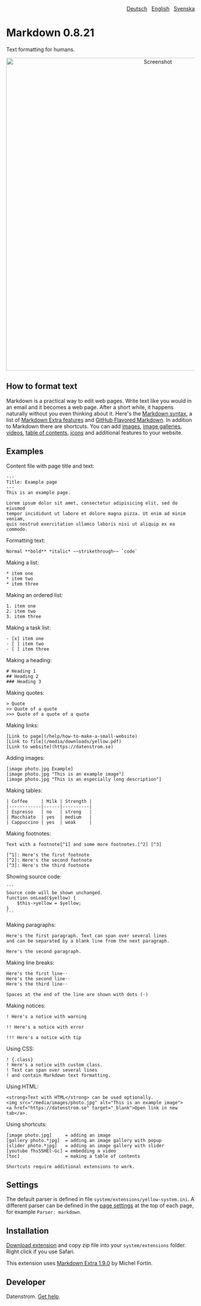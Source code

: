 <p align="right"><a href="README-de.md">Deutsch</a> &nbsp; <a href="README.md">English</a> &nbsp; <a href="README-sv.md">Svenska</a></p>

# Markdown 0.8.21

Text formatting for humans.

<p align="center"><img src="markdown-screenshot.png?raw=true" width="795" height="836" alt="Screenshot"></p>

## How to format text

Markdown is a practical way to edit web pages. Write text like you would in an email and it becomes a web page. After a short while, it happens naturally without you even thinking about it. Here's the [Markdown syntax](http://commonmark.org/help/), a list of [Markdown Extra features](https://michelf.ca/projects/php-markdown/extra/) and [GitHub Flavored Markdown](https://help.github.com/en/articles/basic-writing-and-formatting-syntax). In addition to Markdown there are shortcuts. You can add [images](https://github.com/datenstrom/yellow-extensions/tree/master/source/image), [image galleries](https://github.com/datenstrom/yellow-extensions/tree/master/source/gallery), [videos](https://github.com/datenstrom/yellow-extensions/tree/master/source/youtube), [table of contents](https://github.com/datenstrom/yellow-extensions/tree/master/source/toc), [icons](https://github.com/datenstrom/yellow-extensions/tree/master/source/fontawesome) and additional features to your website.

## Examples

Content file with page title and text:

    ---
    Title: Example page
    ---
    This is an example page.

    Lorem ipsum dolor sit amet, consectetur adipisicing elit, sed do eiusmod 
    tempor incididunt ut labore et dolore magna pizza. Ut enim ad minim veniam, 
    quis nostrud exercitation ullamco laboris nisi ut aliquip ex ea commodo. 

Formatting text:

    Normal **bold** *italic* ~~strikethrough~~ `code`

Making a list:

    * item one
    * item two
    * item three

Making an ordered list:

    1. item one
    2. item two
    3. item three

Making a task list:

    - [x] item one
    - [ ] item two
    - [ ] item three

Making a heading:

    # Heading 1
    ## Heading 2
    ### Heading 3

Making quotes:

    > Quote
    >> Quote of a quote
    >>> Quote of a quote of a quote

Making links:

    [Link to page](/help/how-to-make-a-small-website)
    [Link to file](/media/downloads/yellow.pdf)
    [Link to website](https://datenstrom.se)

Adding images:

    [image photo.jpg Example]
    [image photo.jpg "This is an example image"]
    [image photo.jpg "This is an especially long description"]

Making tables:

    | Coffee     | Milk | Strength |
    |------------|------|----------|
    | Espresso   | no   | strong   |
    | Macchiato  | yes  | medium   |
    | Cappuccino | yes  | weak     |

Making footnotes:

    Text with a footnote[^1] and some more footnotes.[^2] [^3]
    
    [^1]: Here's the first footnote
    [^2]: Here's the second footnote
    [^3]: Here's the third footnote

Showing source code:

    ```
    Source code will be shown unchanged.
    function onLoad($yellow) {
        $this->yellow = $yellow;
    }
    ```

Making paragraphs:

    Here's the first paragraph. Text can span over several lines
    and can be separated by a blank line from the next paragraph.

    Here's the second paragraph.

Making line breaks:

    Here's the first line⋅⋅
    Here's the second line⋅⋅
    Here's the third line⋅⋅
    
    Spaces at the end of the line are shown with dots (⋅)

Making notices:

    ! Here's a notice with warning
    
    !! Here's a notice with error
    
    !!! Here's a notice with tip

Using CSS:

    ! {.class}
    ! Here's a notice with custom class.
    ! Text can span over several lines
    ! and contain Markdown text formatting.

Using HTML:

    <strong>Text with HTML</strong> can be used optionally.
    <img src="/media/images/photo.jpg" alt="This is an example image">
    <a href="https://datenstrom.se" target="_blank">Open link in new tab</a>.

Using shortcuts:

    [image photo.jpg]     = adding an image
    [gallery photo.*jpg]  = adding an image gallery with popup
    [slider photo.*jpg]   = adding an image gallery with slider
    [youtube fhs55HEl-Gc] = embedding a video
    [toc]                 = making a table of contents

    Shortcuts require additional extensions to work. 

## Settings

The default parser is defined in file `system/extensions/yellow-system.ini`. A different parser can be defined in the [page settings](https://github.com/datenstrom/yellow-extensions/tree/master/source/core#settings-page) at the top of each page, for example `Parser: markdown`.

## Installation

[Download extension](https://github.com/datenstrom/yellow-extensions/raw/master/zip/markdown.zip) and copy zip file into your `system/extensions` folder. Right click if you use Safari.

This extension uses [Markdown Extra 1.9.0](https://github.com/michelf/php-markdown) by Michel Fortin.

## Developer

Datenstrom. [Get help](https://datenstrom.se/yellow/help/).
